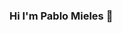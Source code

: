 ### Hi I'm Pablo Mieles 👋

<!--
**IngMieles/IngMieles** is a ✨ _special_ ✨ repository because its `README.md` (this file) appears on your GitHub profile.

Here are some ideas to get you started:

- 🔭 I’m currently working on Globant
- 🌱 I’m currently learning Full Stack Development
- 👯 I’m looking to collaborate on ...
- 🤔 I’m looking for help with ...
- 💬 Ask me about Agile Methodologies
- 📫 How to reach me: ingpablomieles@gmail.com
- 😄 Pronouns: ...
- ⚡ Fun fact: ...
-->
